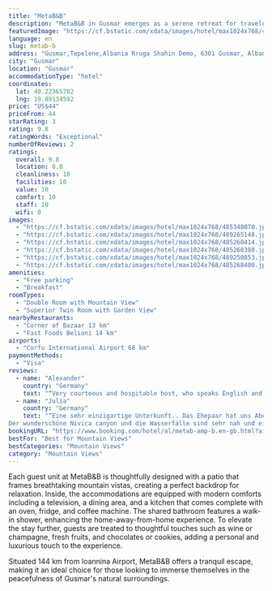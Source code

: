 ```yaml
---
title: "MetaB&B"
description: "MetaB&B in Gusmar emerges as a serene retreat for travelers seeking a blend of comfort and natural beauty."
featuredImage: "https://cf.bstatic.com/xdata/images/hotel/max1024x768/485348070.jpg?k=5751b8f029e80dd749d46e90f308f4917b2632f03a719b70c9915276ec4032c5&o=&hp=1"
language: en
slug: metab-b
address: "Gusmar,Tepelene,Albania Rruga Shahin Demo, 6301 Gusmar, Albania"
city: "Gusmar"
location: "Gusmar"
accommodationType: "hotel"
coordinates:
  lat: 40.22365702
  lng: 19.89134592
price: "US$44"
priceFrom: 44
starRating: 3
rating: 9.8
ratingWords: "Exceptional"
numberOfReviews: 2
ratings:
  overall: 9.8
  location: 8.8
  cleanliness: 10
  facilities: 10
  value: 10
  comfort: 10
  staff: 10
  wifi: 0
images:
  - "https://cf.bstatic.com/xdata/images/hotel/max1024x768/485348070.jpg?k=5751b8f029e80dd749d46e90f308f4917b2632f03a719b70c9915276ec4032c5&o=&hp=1"
  - "https://cf.bstatic.com/xdata/images/hotel/max1024x768/489265148.jpg?k=cda780b679ea62bb44a3f04835b8e31da582409f4314a39c3142b143f985690c&o=&hp=1"
  - "https://cf.bstatic.com/xdata/images/hotel/max1024x768/485268414.jpg?k=85ef6e5720009525432b771e9ccdc99b57080a7e77fd6d509b859aab309ee9fe&o=&hp=1"
  - "https://cf.bstatic.com/xdata/images/hotel/max1024x768/485268388.jpg?k=ec0c95dd8e5ec9e1e076349e174840a24c18f04d7c6e78ea74745d8a4e6cd9f8&o=&hp=1"
  - "https://cf.bstatic.com/xdata/images/hotel/max1024x768/489250853.jpg?k=31cf0214d1a62a7de729e498253a67c6677b120830852cdb0364e1db39b38f37&o=&hp=1"
  - "https://cf.bstatic.com/xdata/images/hotel/max1024x768/485268400.jpg?k=6dd56baa5213f648b3ba7b4f95c4c08c1dcf2da20c520bc9111fa21bfa12d29a&o=&hp=1"
amenities:
  - "Free parking"
  - "Breakfast"
roomTypes:
  - "Double Room with Mountain View"
  - "Superior Twin Room with Garden View"
nearbyRestaurants:
  - "Corner of Bazaar 13 km"
  - "Fast Foods Belioni 14 km"
airports:
  - "Corfu International Airport 68 km"
paymentMethods:
  - "Visa"
reviews:
  - name: "Alexander"
    country: "Germany"
    text: "“Very courteous and hospitable host, who speaks English and can help you to dive into the atmosphere of the Albanian rural life. If you visit the Nivica waterfalls or just go nearby it is absolutely must stay location. The house with the big garden...”"
  - name: "Julia"
    country: "Germany"
    text: "“Eine sehr einzigartige Unterkunft.. Das Ehepaar hat uns Abendessen gekocht, eigene Spezialitäten angeboten und insgesamt sehr freundlich und gesellig.
Der wunderschöne Nivica canyon und die Wasserfälle sind sehr nah und ein Traum!”"
bookingURL: "https://www.booking.com/hotel/al/metab-amp-b.en-gb.html?aid=8035640"
bestFor: "Best for Mountain Views"
bestCategories: "Mountain Views"
category: "Mountain Views"
---
```


Each guest unit at MetaB&B is thoughtfully designed with a patio that frames breathtaking mountain vistas, creating a perfect backdrop for relaxation. Inside, the accommodations are equipped with modern comforts including a television, a dining area, and a kitchen that comes complete with an oven, fridge, and coffee machine. The shared bathroom features a walk-in shower, enhancing the home-away-from-home experience. To elevate the stay further, guests are treated to thoughtful touches such as wine or champagne, fresh fruits, and chocolates or cookies, adding a personal and luxurious touch to the experience.

Situated 144 km from Ioannina Airport, MetaB&B offers a tranquil escape, making it an ideal choice for those looking to immerse themselves in the peacefulness of Gusmar's natural surroundings.